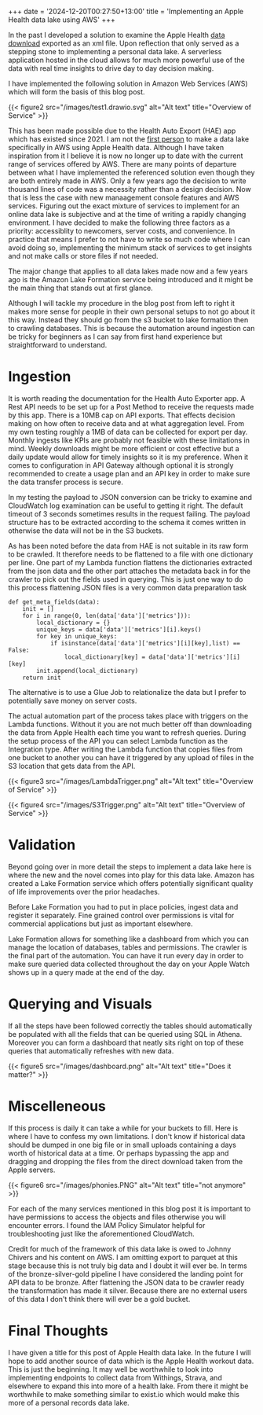 +++
date = '2024-12-20T00:27:50+13:00'
title = 'Implementing an Apple Health data lake using AWS'
+++

In the past I developed a solution to examine the Apple Health [data download](https://github.com/sumant-28/AppleHealthParser.jl) exported as an xml file. Upon reflection that only served as a stepping stone to implementing a personal data lake. A serverless application hosted in the cloud allows for much more powerful use of the data with real time insights to drive day to day decision making.

I have implemented the following solution in Amazon Web Services (AWS) which will form the basis of this blog post.

{{< figure2 src="/images/test1.drawio.svg" alt="Alt text" title="Overview of Service" >}}

This has been made possible due to the Health Auto Export (HAE) app which has existed since 2021. I am not the [first person](https://cleverdevil.io/2021/taking-control-of-my-personal-health-data) to make a data lake specifically in AWS using Apple Health data. Although I have taken inspiration from it I believe it is now no longer up to date with the current range of services offered by AWS. There are many points of departure between what I have implemented the referenced solution even though they are both entirely made in AWS. Only a few years ago the decision to write thousand lines of code was a necessity rather than a design decision. Now that is less the case with new manaagement console features and AWS services. Figuring out the exact mixture of services to implement for an online data lake is subjective and at the time of writing a rapidly changing environment. I have decided to make the following three factors as a priority: accessiblity to newcomers, server costs, and convenience. In practice that means I prefer to not have to write so much code where I can avoid doing so, implementing the minimum stack of services to get insights and not make calls or store files if not needed. 

The major change that applies to all data lakes made now and a few years ago is the Amazon Lake Formation service being introduced and it might be the main thing that stands out at first glance.

Although I will tackle my procedure in the blog post from left to right it makes more sense for people in their own personal setups to not go about it this way. Instead they should go from the s3 bucket to lake formation then to crawling databases. This is because the automation around ingestion can be tricky for beginners as I can say from first hand experience but straightforward to understand.

# Ingestion

It is worth reading the documentation for the Health Auto Exporter app. A Rest API needs to be set up for a Post Method to receive the requests made by this app. There is a 10MB cap on API exports. That effects decision making on how often to receive data and at what aggregation level. From my own testing roughly a 1MB of data can be collected for export per day. Monthly ingests like KPIs are probably not feasible with these limitations in mind. Weekly downloads might be more efficient or cost effective but a daily update would allow for timely insights so it is my preference. When it comes to configuration in API Gateway although optional it is strongly recommended to create a usage plan and an API key in order to make sure the data transfer process is secure.

In my testing the payload to JSON conversion can be tricky to examine and CloudWatch log examination can be useful to getting it right. The default timeout of 3 seconds sometimes results in the request failing. The payload structure has to be extracted according to the schema it comes written in otherwise the data will not be in the S3 buckets.

As has been noted before the data from HAE is not suitable in its raw form to be crawled. It therefore needs to be flattened to a file with one dictionary per line. One part of my Lambda function flattens the dictionaries extracted from the json data and the other part attaches the metadata back in for the crawler to pick out the fields used in querying. This is just one way to do this process flattening JSON files is a very common data preparation task

```
def get_meta_fields(data):
    init = []
    for i in range(0, len(data['data']['metrics'])):
        local_dictionary = {}
        unique_keys = data['data']['metrics'][i].keys()
        for key in unique_keys:
            if isinstance(data['data']['metrics'][i][key],list) == False:
                local_dictionary[key] = data['data']['metrics'][i][key]
        init.append(local_dictionary)
    return init
```

The alternative is to use a Glue Job to relationalize the data but I prefer to potentially save money on server costs. 

The actual automation part of the process takes place with triggers on the Lambda functions. Without it you are not much better off than downloading the data from Apple Health each time you want to refresh queries. During the setup process of the API you can select Lambda function as the Integration type. After writing the Lambda function that copies files from one bucket to another you can have it triggered by any upload of files in the S3 location that gets data from the API. 

{{< figure3 src="/images/LambdaTrigger.png" alt="Alt text" title="Overview of Service" >}}

{{< figure4 src="/images/S3Trigger.png" alt="Alt text" title="Overview of Service" >}}

# Validation

Beyond going over in more detail the steps to implement a data lake here is where the new and the novel comes into play for this data lake. Amazon has created a Lake Formation service which offers potentially significant quality of life improvements over the prior headaches.

Before Lake Formation you had to put in place policies, ingest data and register it separately. Fine grained control over permissions is vital for commercial applications but just as important elsewhere.

Lake Formation allows for something like a dashboard from which you can manage the location of databases, tables and permissions. The crawler is the final part of the automation. You can have it run every day in order to make sure queried data collected throughout the day on your Apple Watch shows up in a query made at the end of the day. 

# Querying and Visuals

If all the steps have been followed correctly the tables should automatically be populated with all the fields that can be queried using SQL in Athena. Moreover you can form a dashboard that neatly sits right on top of these queries that automatically refreshes with new data. 

{{< figure5 src="/images/dashboard.png" alt="Alt text" title="Does it matter?" >}}

# Miscelleneous 

If this process is daily it can take a while for your buckets to fill. Here is where I have to confess my own limitations. I don't know if historical data should be dumped in one big file or in small uploads containing a days worth of historical data at a time. Or perhaps bypassing the app and dragging and dropping the files from the direct download taken from the Apple servers.

{{< figure6 src="/images/phonies.PNG" alt="Alt text" title="not anymore" >}}

For each of the many services mentioned in this blog post it is important to have permissions to access the objects and files otherwise you will encounter errors. I found the IAM Policy Simulator helpful for troubleshooting just like the aforementioned CloudWatch.

Credit for much of the framework of this data lake is owed to Johnny Chivers and his content on AWS. I am omitting export to parquet at this stage because this is not truly big data and I doubt it will ever be. In terms of the bronze-silver-gold pipeline I have considered the landing point for API data to be bronze. After flattening the JSON data to be crawler ready the transformation has made it silver. Because there are no external users of this data I don't think there will ever be a gold bucket.

# Final Thoughts

I have given a title for this post of Apple Health data lake. In the future I will hope to add another source of data which is the Apple Health workout data. This is just the beginning. It may well be worthwhile to look into implementing endpoints to collect data from Withings, Strava, and elsewhere to expand this into more of a health lake. From there it might be worthwhile to make something similar to exist.io which would make this more of a personal records data lake. 
